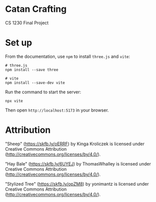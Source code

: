 # Catan Crafting
CS 1230 Final Project

# Set up

From the documentation, use `npm` to install `three.js` and `vite`:

```
# three.js
npm install --save three

# vite
npm install --save-dev vite
```

Run the command to start the server:

```
npx vite
```

Then open `http://localhost:5173` in your browser.

# Attribution
"Sheep" (https://skfb.ly/oERRF) by Kinga Kroliczek is licensed under Creative Commons Attribution (http://creativecommons.org/licenses/by/4.0/).

"Hay Bale" (https://skfb.ly/6UYEJ) by ThomasWhalley is licensed under Creative Commons Attribution (http://creativecommons.org/licenses/by/4.0/).

"Stylized Tree" (https://skfb.ly/opZM8) by yonimantz is licensed under Creative Commons Attribution (http://creativecommons.org/licenses/by/4.0/).

